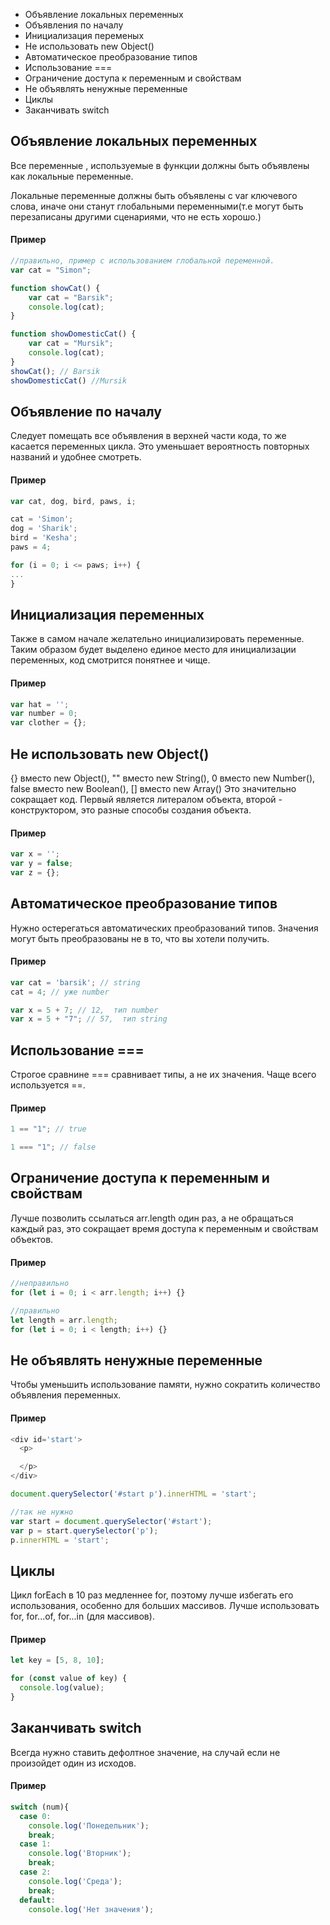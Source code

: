 + Объявление локальных переменных
+ Объявления по началу
+ Инициализация переменых
+ Не использовать new Object()
+ Автоматическое преобразование типов
+ Использование ===
+ Ограничение доступа к переменным и свойствам
+ Не объявлять ненужные переменные
+ Циклы
+ Заканчивать switch

## Объявление локальных переменных ##
Все переменные , используемые в функции должны быть объявлены как локальные переменные.

Локальные переменные должны быть объявлены с var ключевого слова, иначе они станут глобальными переменными(т.е могут быть перезаписаны другими сценариями, что не есть хорошо.)

#### Пример ####

``` js
//правильно, пример с использованием глобальной переменной.
var cat = "Simon";

function showCat() {
    var cat = "Barsik";
    console.log(cat);
}

function showDomesticCat() {
    var cat = "Mursik";
    console.log(cat);
}
showCat(); // Barsik
showDomesticCat() //Mursik
```
## Объявление по началу ##
Следует помещать все объявления в верхней части кода, то же касается переменных цикла.
Это уменьшает вероятность повторных названий и  удобнее смотреть.

#### Пример ####

``` js
var cat, dog, bird, paws, i;

cat = 'Simon';
dog = 'Sharik';
bird = 'Kesha';
paws = 4;

for (i = 0; i <= paws; i++) {
...
}
```
## Инициализация переменных ##
Также в самом начале желательно инициализировать переменные.
Таким образом будет выделено единое место для инициализации переменных, код смотрится понятнее и чище.

#### Пример ####

``` js
var hat = '';
var number = 0;
var clother = {};
```
## Не использовать new Object() ##
{} вместо new Object(), 
"" вместо new String(),
0 вместо new Number(),
false вместо new Boolean(),
[] вместо new Array()
Это значительно сокращает код. Первый является литералом объекта, второй - конструктором, это разные способы создания объекта.

#### Пример ####

``` js
var x = '';
var y = false;
var z = {};
```
## Автоматическое преобразование типов ##
Нужно остерегаться автоматических преобразований типов. Значения могут быть преобразованы не в то, что вы хотели получить.

#### Пример ####

``` js
var cat = 'barsik'; // string
cat = 4; // уже number

var x = 5 + 7; // 12,  тип number
var x = 5 + "7"; // 57,  тип string
```
## Использование === ##
Строгое сравнине === сравнивает типы, а не их значения. Чаще всего используется ==.

#### Пример ####

``` js
1 == "1"; // true

1 === "1"; // false
```
## Ограничение доступа к переменным и свойствам ##
Лучше позволить ссылаться arr.length один раз, а не обращаться каждый раз, это сокращает время доступа к переменным и свойствам объектов.

#### Пример ####

``` js
//неправильно
for (let i = 0; i < arr.length; i++) {}

//правильно
let length = arr.length;
for (let i = 0; i < length; i++) {}
```

## Не объявлять ненужные переменные ##
Чтобы уменьшить использование памяти, нужно сократить количество объявления переменных.

#### Пример ####

``` js
<div id='start'>
  <p>

  </p>
</div>

document.querySelector('#start p').innerHTML = 'start';

//так не нужно
var start = document.querySelector('#start');
var p = start.querySelector('p');
p.innerHTML = 'start';
```
## Циклы ##
Цикл forEach в 10 раз медленнее for, поэтому лучше избегать его использования, особенно для больших массивов.
Лучше использовать for, for...of, for...in (для массивов).

#### Пример ####

``` js
let key = [5, 8, 10];

for (const value of key) {
  console.log(value);
}
```
## Заканчивать switch ##
Всегда нужно ставить дефолтное значение, на случай если не произойдет один из исходов.

#### Пример ####

``` js
switch (num){
  case 0:
    console.log('Понедельник');
    break;
  case 1:
    console.log('Вторник');
    break;
  case 2:
    console.log('Среда');
    break;
  default:
    console.log('Нет значения');
```


